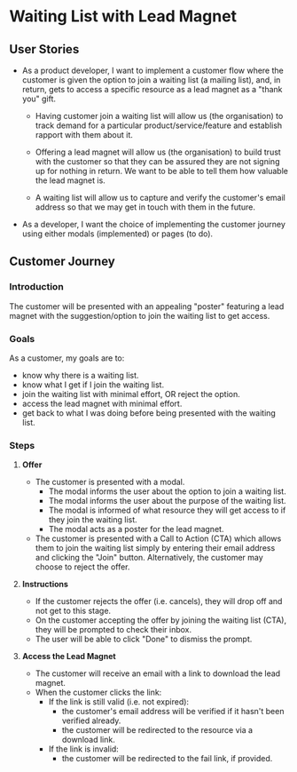 # Waiting List with Lead Magnet

## User Stories

-   As a product developer, I want to implement a customer flow where the customer is given the option to join a waiting list (a mailing list), and, in return, gets to access a specific resource as a lead magnet as a "thank you" gift.

    -   Having customer join a waiting list will allow us (the organisation) to track demand for a particular product/service/feature and establish rapport with them about it.

    -   Offering a lead magnet will allow us (the organisation) to build trust with the customer so that they can be assured they are not signing up for nothing in return. We want to be able to tell them how valuable the lead magnet is.

    -   A waiting list will allow us to capture and verify the customer's email address so that we may get in touch with them in the future.

-   As a developer, I want the choice of implementing the customer journey using either modals (implemented) or pages (to do).

## Customer Journey

### Introduction

The customer will be presented with an appealing "poster" featuring a lead magnet with the suggestion/option to join the waiting list to get access.

### Goals

As a customer, my goals are to:

-   know why there is a waiting list.
-   know what I get if I join the waiting list.
-   join the waiting list with minimal effort, OR reject the option.
-   access the lead magnet with minimal effort.
-   get back to what I was doing before being presented with the waiting list.

### Steps

1. **Offer**

    - The customer is presented with a modal.
        - The modal informs the user about the option to join a waiting list.
        - The modal informs the user about the purpose of the waiting list.
        - The modal is informed of what resource they will get access to if they join the waiting list.
        - The modal acts as a poster for the lead magnet.
    - The customer is presented with a Call to Action (CTA) which allows them to join the waiting list simply by entering their email address and clicking the "Join" button. Alternatively, the customer may choose to reject the offer.

2. **Instructions**

    - If the customer rejects the offer (i.e. cancels), they will drop off and not get to this stage.
    - On the customer accepting the offer by joining the waiting list (CTA), they will be
      prompted to check their inbox.
    - The user will be able to click "Done" to dismiss the prompt.

3. **Access the Lead Magnet**
    - The customer will receive an email with a link to download the lead magnet.
    - When the customer clicks the link:
        - If the link is still valid (i.e. not expired):
            - the customer's email address will be verified if it hasn't been verified already.
            - the customer will be redirected to the resource via a download link.
        - If the link is invalid:
            - the customer will be redirected to the fail link, if provided.
